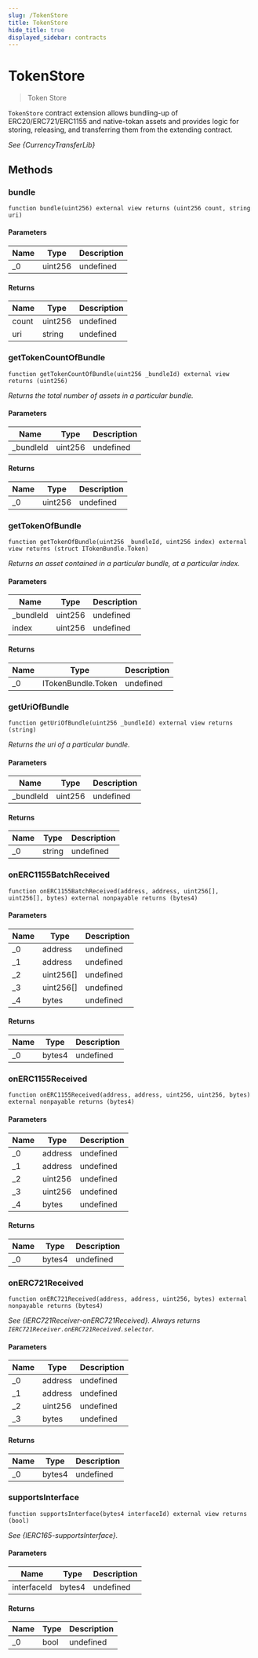 ```yaml
---
slug: /TokenStore
title: TokenStore
hide_title: true
displayed_sidebar: contracts
---
```


# TokenStore

> Token Store

`TokenStore` contract extension allows bundling-up of ERC20/ERC721/ERC1155 and native-tokan assets and provides logic for storing, releasing, and transferring them from the extending contract.

_See {CurrencyTransferLib}_

## Methods

### bundle

```solidity
function bundle(uint256) external view returns (uint256 count, string uri)
```

#### Parameters

| Name | Type    | Description |
| ---- | ------- | ----------- |
| \_0  | uint256 | undefined   |

#### Returns

| Name  | Type    | Description |
| ----- | ------- | ----------- |
| count | uint256 | undefined   |
| uri   | string  | undefined   |

### getTokenCountOfBundle

```solidity
function getTokenCountOfBundle(uint256 _bundleId) external view returns (uint256)
```

_Returns the total number of assets in a particular bundle._

#### Parameters

| Name       | Type    | Description |
| ---------- | ------- | ----------- |
| \_bundleId | uint256 | undefined   |

#### Returns

| Name | Type    | Description |
| ---- | ------- | ----------- |
| \_0  | uint256 | undefined   |

### getTokenOfBundle

```solidity
function getTokenOfBundle(uint256 _bundleId, uint256 index) external view returns (struct ITokenBundle.Token)
```

_Returns an asset contained in a particular bundle, at a particular index._

#### Parameters

| Name       | Type    | Description |
| ---------- | ------- | ----------- |
| \_bundleId | uint256 | undefined   |
| index      | uint256 | undefined   |

#### Returns

| Name | Type               | Description |
| ---- | ------------------ | ----------- |
| \_0  | ITokenBundle.Token | undefined   |

### getUriOfBundle

```solidity
function getUriOfBundle(uint256 _bundleId) external view returns (string)
```

_Returns the uri of a particular bundle._

#### Parameters

| Name       | Type    | Description |
| ---------- | ------- | ----------- |
| \_bundleId | uint256 | undefined   |

#### Returns

| Name | Type   | Description |
| ---- | ------ | ----------- |
| \_0  | string | undefined   |

### onERC1155BatchReceived

```solidity
function onERC1155BatchReceived(address, address, uint256[], uint256[], bytes) external nonpayable returns (bytes4)
```

#### Parameters

| Name | Type      | Description |
| ---- | --------- | ----------- |
| \_0  | address   | undefined   |
| \_1  | address   | undefined   |
| \_2  | uint256[] | undefined   |
| \_3  | uint256[] | undefined   |
| \_4  | bytes     | undefined   |

#### Returns

| Name | Type   | Description |
| ---- | ------ | ----------- |
| \_0  | bytes4 | undefined   |

### onERC1155Received

```solidity
function onERC1155Received(address, address, uint256, uint256, bytes) external nonpayable returns (bytes4)
```

#### Parameters

| Name | Type    | Description |
| ---- | ------- | ----------- |
| \_0  | address | undefined   |
| \_1  | address | undefined   |
| \_2  | uint256 | undefined   |
| \_3  | uint256 | undefined   |
| \_4  | bytes   | undefined   |

#### Returns

| Name | Type   | Description |
| ---- | ------ | ----------- |
| \_0  | bytes4 | undefined   |

### onERC721Received

```solidity
function onERC721Received(address, address, uint256, bytes) external nonpayable returns (bytes4)
```

_See {IERC721Receiver-onERC721Received}. Always returns `IERC721Receiver.onERC721Received.selector`._

#### Parameters

| Name | Type    | Description |
| ---- | ------- | ----------- |
| \_0  | address | undefined   |
| \_1  | address | undefined   |
| \_2  | uint256 | undefined   |
| \_3  | bytes   | undefined   |

#### Returns

| Name | Type   | Description |
| ---- | ------ | ----------- |
| \_0  | bytes4 | undefined   |

### supportsInterface

```solidity
function supportsInterface(bytes4 interfaceId) external view returns (bool)
```

_See {IERC165-supportsInterface}._

#### Parameters

| Name        | Type   | Description |
| ----------- | ------ | ----------- |
| interfaceId | bytes4 | undefined   |

#### Returns

| Name | Type | Description |
| ---- | ---- | ----------- |
| \_0  | bool | undefined   |

